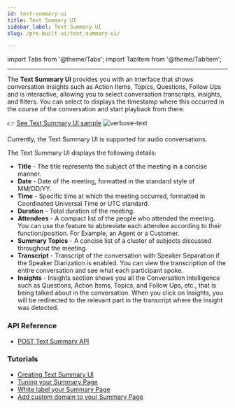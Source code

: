 ```yaml
---
id: text-summary-ui
title: Text Summary UI
sidebar_label: Text Summary UI
slug: /pre-built-ui/text-summary-ui/

---
```


import Tabs from '@theme/Tabs';
import TabItem from '@theme/TabItem';

---

The **Text Summary UI** provides you with an interface that shows conversation insights such as Action Items, Topics, Questions, Follow Ups and is interactive, allowing you to select conversation transcripts, insights, and filters. 
You can select to displays the timestamp where this occurred in the course of the conversation and start playback from there.

👉 [See Text Summary UI sample](https://meetinginsights.symbl.ai/meeting/#/eyJzZXNzaW9uSWQiOiI1NDg4MzI2NjE1MjM2NjA4IiwicmVhZE9ubHkiOnRydWUsImhpZGVTaGFyZUJ1dHRvbiI6ZmFsc2UsImFuYWx5dGljc1ZlbmRvcnMiOlt7ImlkIjoiNjMwMzc4NTg5NTg1NDA4MCIsInR5cGUiOiJhbmFseXRpY3MiLCJuYW1lIjoiU2VnbWVudCIsImtleSI6Imtyclg1WjdKS09MV0RERURwMnNnWjJRSEo0R09odFNBIn1dLCJmYXZpY29uIjoiaHR0cHM6Ly9zeW1ibHNhbml0eWRhdGEuczMudXMtZWFzdC0yLmFtYXpvbmF3cy5jb20vc3ltYmwtZmF2aWNvbi5wbmciLCJsb2dvIjoiaHR0cHM6Ly9zeW1ibHNhbml0eWRhdGEuczMudXMtZWFzdC0yLmFtYXpvbmF3cy5jb20vc3ltYmwtbG9nby5wbmcifQ..?o=eyJhbGciOiJIUzI1NiIsInR5cCI6IkpXVCJ9.eyJpZCI6IjU0ODgzMjY2MTUyMzY2MDgiLCJpYXQiOjE2MzY2Mjk2MDZ9.UNjq6Vs3UoBLULADrlH6YtYzKYFtcxXQ5DLcWR41UiA)
![verbose-text](/img/verbose-text-demo.png)

Currently, the Text Summary UI is supported for audio conversations.

The Text Summary UI displays the following details:

- **Title** - The title represents the subject of the meeting in a concise manner.
- **Date** - Date of the meeting, formatted in the standard style of MM/DD/YY.
- **Time** - Specific time at which the meeting occurred, formatted in Coordinated Universal Time or UTC standard.
- **Duration** - Total duration of the meeting.
- **Attendees** - A compact list of the people who attended the meeting. You can use the feature to abbreviate each attendee according to their function/position. For Example, an Agent or a Customer.
- **Summary Topics** - A concise list of a cluster of subjects discussed throughout the meeting.
- **Transcript** - Transcript of the conversation with Speaker Separation if the Speaker Diarization is enabled. You can view the transcription of the entire conversation and see what each participant spoke. 
- **Insights** - Insights section shows you all the Conversation Intelligence such as Questions, Action Items, Topics, and Follow Ups, etc., that is being talked about in the conversation. When you click on Insights, you will be redirected to the relevant part in the transcript where the insight was detected.


### API Reference
- [POST Text Summary API](/docs/api-reference/experience-api/post-text-summary-ui)

### Tutorials
- [Creating Text Summary UI](/docs/tutorials/pre-built-summary-ui/creating-text-summary-ui)
- [Tuning your Summary Page](/docs/pre-built-ui/tuning-summary-page)
- [White label your Summary Page](/docs/tutorials/pre-built-summary-ui/whitelabeling-summary-ui)
- [Add custom domain to your Summary Page](/docs/tutorials/pre-built-summary-ui/custom-domain)
